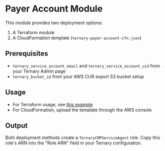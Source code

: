 # Payer Account Module

This module provides two deployment options:

1. A Terraform module
2. A CloudFormation template (`ternary-payer-account-cfn.json`)

## Prerequisites

- `ternary_service_account_email` and `ternary_service_account_uid` from your Ternary Admin page
- `ternary_bucket_id` from your AWS CUR export S3 bucket setup

## Usage

- For Terraform usage, see [this example](../../examples/aws_payer-monitoring.tf)
- For CloudFormation, upload the template through the AWS console

## Output

Both deployment methods create a `TernaryCMPServiceAgent` role. Copy this role's ARN into the "Role ARN" field in your Ternary configuration.

